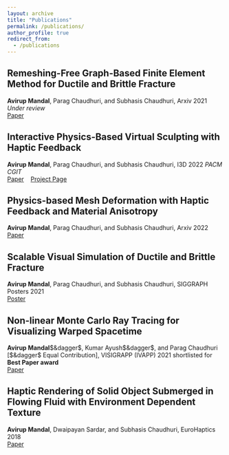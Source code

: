 ```yaml
---
layout: archive
title: "Publications"
permalink: /publications/
author_profile: true
redirect_from:
  - /publications
---
```


## Remeshing-Free Graph-Based Finite Element Method for Ductile and Brittle Fracture
**Avirup Mandal**, Parag Chaudhuri, and Subhasis Chaudhuri, Arxiv 2021 *Under review*\
[Paper](https://arxiv.org/abs/2103.14870) 

## Interactive Physics-Based Virtual Sculpting with Haptic Feedback
**Avirup Mandal**, Parag Chaudhuri, and Subhasis Chaudhuri, I3D 2022 *PACM CGIT*\
[Paper](https://doi.org/10.1145/3522611) $~~$ [Project Page](https://avirupmandal.github.io/sculpt-i3d/)

## Physics-based Mesh Deformation with Haptic Feedback and Material Anisotropy
**Avirup Mandal**, Parag Chaudhuri, and Subhasis Chaudhuri, Arxiv 2022\
[Paper](https://arxiv.org/abs/2112.04362) 

## Scalable Visual Simulation of Ductile and Brittle Fracture
**Avirup Mandal**, Parag Chaudhuri, and Subhasis Chaudhuri, SIGGRAPH Posters 2021\
[Poster](https://doi.org/10.1145/3450618.3469152) 

## Non-linear Monte Carlo Ray Tracing for Visualizing Warped Spacetime
**Avirup Mandal**$&dagger$, Kumar Ayush$&dagger$, and Parag Chaudhuri [$&dagger$ Equal Contribution], VISIGRAPP (IVAPP) 2021 shortlisted for **Best Paper award**\
[Paper](https://doi.org/10.5220/0010217600760087)

## Haptic Rendering of Solid Object Submerged in Flowing Fluid with Environment Dependent Texture
**Avirup Mandal**, Dwaipayan Sardar, and Subhasis Chaudhuri, EuroHaptics 2018\
[Paper](https://doi.org/10.1007/978-3-319-93399-3_34) 